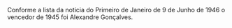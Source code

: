 Conforme a lista da noticia do Primeiro de Janeiro de 9 de Junho de 1946 o vencedor de 1945 foi Alexandre Gonçalves.
